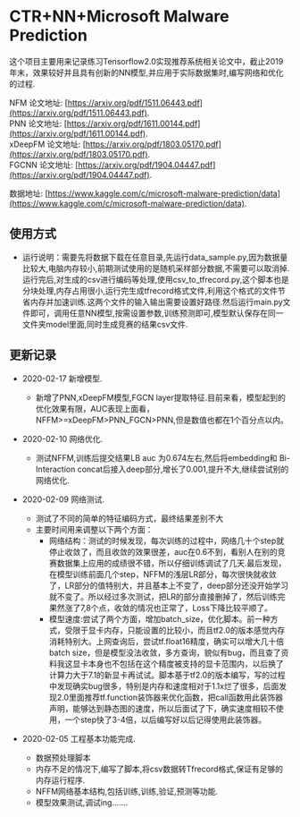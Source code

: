 
# CTR+NN+Microsoft Malware Prediction

这个项目主要用来记录练习Tensorflow2.0实现推荐系统相关论文中，截止2019年末，效果较好并且具有创新的NN模型,并应用于实际数据集时,编写网络和优化的过程.



NFM 论文地址: [https://arxiv.org/pdf/1511.06443.pdf](https://arxiv.org/pdf/1511.06443.pdf).  
PNN 论文地址: [https://arxiv.org/pdf/1611.00144.pdf](https://arxiv.org/pdf/1611.00144.pdf).  
xDeepFM 论文地址: [https://arxiv.org/pdf/1803.05170.pdf](https://arxiv.org/pdf/1803.05170.pdf).  
FGCNN 论文地址: [https://arxiv.org/pdf/1904.04447.pdf](https://arxiv.org/pdf/1904.04447.pdf). 

数据地址: [https://www.kaggle.com/c/microsoft-malware-prediction/data](https://www.kaggle.com/c/microsoft-malware-prediction/data). 

## 使用方式
   - 运行说明：需要先将数据下载在任意目录,先运行data_sample.py,因为数据量比较大,电脑内存较小,前期测试使用的是随机采样部分数据,不需要可以取消掉.运行完后,对生成的csv进行编码等处理,使用csv_to_tfrecord.py,这个脚本也是分块处理,内存占用很小,运行完生成tfrecord格式文件,利用这个格式的文件节省内存并加速训练.这两个文件的输入输出需要设置好路径.然后运行main.py文件即可，调用任意NN模型,按需设置参数,训练预测即可,模型默认保存在同一文件夹model里面,同时生成竞赛的结果csv文件.


## 更新记录
   - 2020-02-17 新增模型.  
        * 新增了PNN,xDeepFM模型,FGCN layer提取特征.目前来看，模型起到的优化效果有限，AUC表现上面看，NFFM>=xDeepFM>PNN_FGCN>PNN,但是数值也都在1个百分点以内。
      
   - 2020-02-10 网络优化.  
        * 测试NFFM,训练后提交结果LB auc 为0.674左右,然后将embedding和 Bi-Interaction concat后接入deep部分,增长了0.001,提升不大,继续尝试别的网络优化.
        
   - 2020-02-09 网络测试.  
        * 测试了不同的简单的特征编码方式，最终结果差别不大
        * 主要时间用来调整以下两个方面：
            * 网络结构：测试的时候发现，每次训练的过程中，网络几十个step就停止收敛了，而且收敛的效果很差，auc在0.6不到，看别人在别的竞赛数据集上应用的成绩很不错，所以仔细训练调试了几天.最后发现，在模型训练前面几个step，NFFM的浅层LR部分，每次很快就收敛了，LR部分的值特别大，并且基本上不变了，deep部分还没开始学习就不变了。所以经过多次测试，把LR的部分直接删掉了，然后训练完果然涨了7,8个点，收敛的情况也正常了，Loss下降比较平顺了。
            * 模型速度:尝试了两个方面，增加batch_size，优化脚本。前一种方式，受限于显卡内存，只能设置的比较小，而且tf2.0的版本感觉内存消耗特别大。上网查询后，尝试tf.float16精度，确实可以增大几十倍batch size，但是模型没法收敛，多方查询，貌似有bug，而且查了资料我这显卡本身也不包括在这个精度被支持的显卡范围内，以后换了计算力大于7.1的新显卡再试试。脚本基于tf2.0的版本编写，写的过程中发现确实bug很多，特别是内存和速度相对于1.1x烂了很多，后面发现2.0里面推荐tf.function装饰器来优化函数，把call函数用此装饰器声明，能够达到静态图的速度，所以后面试了下，确实速度相较不使用，一个step快了3-4倍，以后编写好以后记得使用此装饰器。
        
   - 2020-02-05 工程基本功能完成.  
        * 数据预处理脚本
        * 内存不足的情况下,编写了脚本,将csv数据转Tfrecord格式,保证有足够的内存运行程序.
        * NFFM网络基本结构,包括训练,训练,验证,预测等功能.
        * 模型效果测试,调试ing.......
